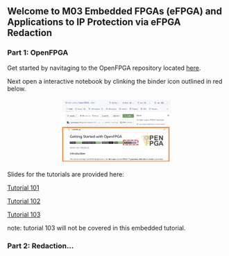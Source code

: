 ## Welcome to M03 Embedded FPGAs (eFPGA) and Applications to IP Protection via eFPGA Redaction

### Part 1: OpenFPGA

Get started by navitaging to the OpenFPGA repository located [here](https://github.com/lnis-uofu/OpenFPGA).

Next open a interactive notebook by clinking the binder icon outlined in red below.

 <p align="center">
  <img src="images/binder_link.png" width="50%" height="50%">
</p>

Slides for the tutorials are provided here:

[Tutorial 101](https://github.com/lnis-uofu/OpenFPGA_tutorials/blob/main/DATE23/slides/openfpga_tutorial_101.pdf)

[Tutorial 102](https://github.com/lnis-uofu/OpenFPGA_tutorials/blob/main/DATE23/slides/openfpga_tutorial_102.pdf)

[Tutorial 103](https://github.com/lnis-uofu/OpenFPGA_tutorials/blob/main/DATE23/slides/openfpga_tutorial_102.pdf) 

note: tutorial 103 will not be covered in this embedded tutorial. 


### Part 2: Redaction...
